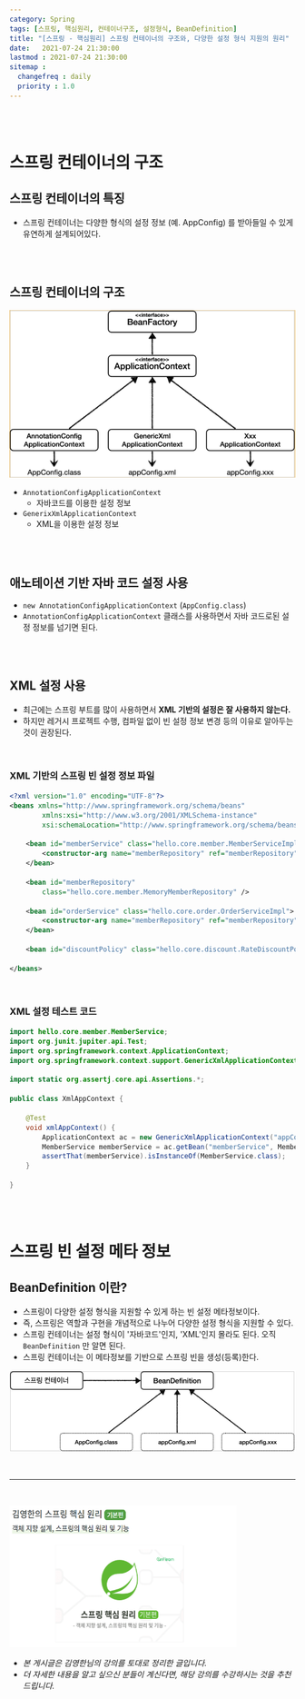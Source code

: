 ```yaml
---
category: Spring
tags: [스프링, 핵심원리, 컨테이너구조, 설정형식, BeanDefinition]
title: "[스프링 - 핵심원리] 스프링 컨테이너의 구조와, 다양한 설정 형식 지원의 원리"
date:   2021-07-24 21:30:00 
lastmod : 2021-07-24 21:30:00
sitemap :
  changefreq : daily
  priority : 1.0
---
```


<br/><br/>

# 스프링 컨테이너의 구조

## 스프링 컨테이너의 특징

- 스프링 컨테이너는 다양한 형식의 설정 정보 (예. AppConfig) 를 받아들일 수 있게 유연하게 설계되어있다.

<br><br>

## 스프링 컨테이너의 구조

![스프링 컨테이너 구조](/assets/img/2021-07-24-SPRING_Container_Structure/Untitled%208.png)

- `AnnotationConfigApplicationContext`
    - 자바코드를 이용한 설정 정보
- `GenerixXmlApplicationContext`
    - XML을 이용한 설정 정보

<br><br>

## 애노테이션 기반 자바 코드 설정 사용

- `new AnnotationConfigApplicationContext` (`AppConfig.class`)
- `AnnotationConfigApplicationContext` 클래스를 사용하면서 자바 코드로된 설정 정보를 넘기면 된다.

<br><br>

## XML 설정 사용

- 최근에는 스프링 부트를 많이 사용하면서 **XML 기반의 설정은 잘 사용하지 않는다.**
- 하지만 레거시 프로젝트 수행, 컴파일 없이 빈 설정 정보 변경 등의 이유로 알아두는 것이 권장된다.

<br>

### XML 기반의 스프링 빈 설정 정보 파일

```xml
<?xml version="1.0" encoding="UTF-8"?>
<beans xmlns="http://www.springframework.org/schema/beans"
		xmlns:xsi="http://www.w3.org/2001/XMLSchema-instance"
		xsi:schemaLocation="http://www.springframework.org/schema/beans http:// www.springframework.org/schema/beans/spring-beans.xsd">

	<bean id="memberService" class="hello.core.member.MemberServiceImpl">
		<constructor-arg name="memberRepository" ref="memberRepository" />
	</bean>

	<bean id="memberRepository"
		class="hello.core.member.MemoryMemberRepository" />
	
	<bean id="orderService" class="hello.core.order.OrderServiceImpl">
		<constructor-arg name="memberRepository" ref="memberRepository" /> <constructor-arg name="discountPolicy" ref="discountPolicy" />
	</bean>

	<bean id="discountPolicy" class="hello.core.discount.RateDiscountPolicy" />

</beans>
```

<br>

### XML 설정 테스트 코드

```java
import hello.core.member.MemberService;
import org.junit.jupiter.api.Test;
import org.springframework.context.ApplicationContext;
import org.springframework.context.support.GenericXmlApplicationContext;

import static org.assertj.core.api.Assertions.*;

public class XmlAppContext {

	@Test
	void xmlAppContext() {
		ApplicationContext ac = new GenericXmlApplicationContext("appConfig.xml");
		MemberService memberService = ac.getBean("memberService", MemberService.class);
		assertThat(memberService).isInstanceOf(MemberService.class);
	}

}
```

<br><br>

# 스프링 빈 설정 메타 정보

## BeanDefinition 이란?

- 스프링이 다양한 설정 형식을 지원할 수 있게 하는 빈 설정 메타정보이다.
- 즉, 스프링은 역할과 구현을 개념적으로 나누어 다양한 설정 형식을 지원할 수 있다.
- 스프링 컨테이너는 설정 형식이 '자바코드'인지, 'XML'인지 몰라도 된다.
오직 `BeanDefinition` 만 알면 된다.
- 스프링 컨테이너는 이 메타정보를 기반으로 스프링 빈을 생성(등록)한다.

![BeanDefinition](/assets/img/2021-07-24-SPRING_Container_Structure/Untitled%209.png)

<br>

---

<br>

<a href="https://inf.run/pcN8"><img src="/assets/img/Inflearn_Spring_SpringCore/Logo.png" width="400px" height="250px"></a>

- *본 게시글은 김영한님의 강의를 토대로 정리한 글입니다.*
- *더 자세한 내용을 알고 싶으신 분들이 계신다면, 해당 강의를 수강하시는 것을 추천드립니다.*